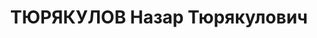 ---
title: ТЮРЯКУЛОВ Назар Тюрякулович
description: 'Род. в 1893, Ферганская обл., казах. Проживал: г. Москва. Научн. сотр.
  института языка и письм. при Совете нац-стей ЦИК СССР

  Приговор: ВК ВС СССР, 03.11.1937.

  Реабилитирован ВК ВС СССР январь 1958'
---